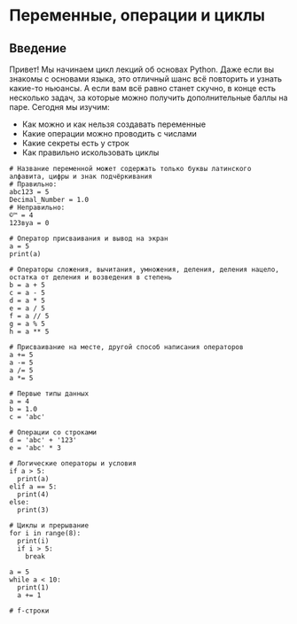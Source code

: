 # Переменные, операции и циклы

## Введение

Привет! Мы начинаем цикл лекций об основах Python. Даже если вы знакомы с основами языка, это отличный шанс всё повторить и узнать какие-то ньюансы. А если вам всё равно станет скучно, в конце есть несколько задач, за которые можно получить дополнительные баллы на паре. Сегодня мы изучим:
- Как можно и как нельзя создавать переменные
- Какие операции можно проводить с числами
- Какие секреты есть у строк
- Как правильно искользовать циклы

```
# Название переменной может содержать только буквы латинского алфавита, цифры и знак подчёркивания
# Правильно:
abc123 = 5
Decimal_Number = 1.0
# Неправильно:
©™ = 4
123вуа = 0

# Оператор присваивания и вывод на экран
a = 5
print(a)

# Операторы сложения, вычитания, умножения, деления, деления нацело, остатка от деления и возведения в степень
b = a + 5
c = a - 5
d = a * 5
e = a / 5
f = a // 5
g = a % 5
h = a ** 5

# Присваивание на месте, другой способ написания операторов
a += 5
a -= 5
a /= 5
a *= 5

# Первые типы данных
a = 4
b = 1.0
c = 'abc'

# Операции со строками
d = 'abc' + '123'
e = 'abc' * 3

# Логические операторы и условия
if a > 5:
  print(a)
elif a == 5:
  print(4)
else:
  print(3)

# Циклы и прерывание
for i in range(8):
  print(i)
  if i > 5:
    break

a = 5
while a < 10:
  print(1)
  a += 1

# f-строки
```

